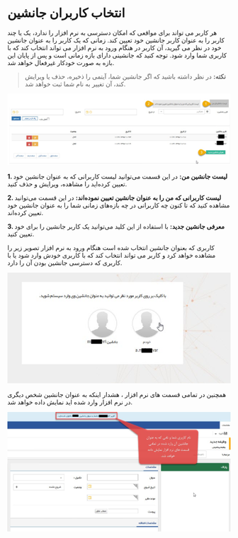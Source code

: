 # انتخاب کاربران جانشین

هر کاربر می تواند برای مواقعی که امکان دسترسی به نرم افزار را ندارد، یک یا چند کاربر را به عنوان کاربر جانشین خود تعیین کند. زمانی که یک کاربر را به عنوان جانشین خود در نظر می گیرید، آن کاربر در هنگام ورود به نرم افزار می تواند انتخاب کند که با کاربری شما وارد شود. توجه کنید که جانشینی دارای بازه زمانی است و پس از پایان این بازه به صورت خودکار غیرفعال خواهد شد.

> **نکته:** در نظر داشته باشید که اگر جانشین شما، آیتمی را ذخیره، حذف یا ویرایش کند، آن تغییر به نام شما ثبت خواهد شد.

![](Substitudeuser.jpg)

**1. لیست جانشین من:** در این قسمت می‌توانید لیست کاربرانی که به عنوان جانشین خود تعیین کرده‌اید را مشاهده، ویرایش و حذف کنید.

**2. لیست کاربرانی که من را به عنوان جانشین تعیین نموده‌اند:** در این قسمت می‌توانید مشاهده کنید که تا کنون چه کاربرانی در چه بازه‌های زمانی شما را به عنوان جانشین خود تعیین کرده‌اند. 

**3. معرفی جانشین جدید:** با استفاده از این کلید می‌توانید یک کاربر جانشین را برای خود تعیین کنید.

کاربری که بعنوان جانشین انتخاب شده است هنگام ورود به نرم افزار  تصویر زیر را مشاهده خواهد کرد و کاربر می تواند انتخاب کند که با کاربری خودش وارد شود یا با کاربری که دسترسی جانشین بودن آن را دارد.


![](Substitudeuser1.jpg)

همچنین در تمامی قسمت های نرم افزار ، هشدار اینکه به عنوان جانشین شخص دیگری در نرم افزار وارد شده اید نمایش داده خواهد شد.

![](Substitudeuser2.jpg)
